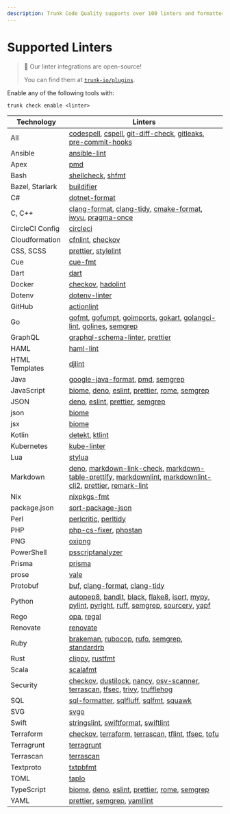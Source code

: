 ```yaml
---
description: Trunk Code Quality supports over 100 linters and formatters
---
```


# Supported Linters

> 📘 Our linter integrations are open-source!
>
> You can find them at [`trunk-io/plugins`](https://github.com/trunk-io/plugins).

Enable any of the following tools with:

```
trunk check enable <linter>
```

[//]: #
[//]: # "1. Support for Detekt is under active development; see our [docs](https://docs.trunk.io/docs/code-quality/supported-linters#detekt) for more details."
[//]: # "2. [Module inspection](https://github.com/terraform-linters/tflint/blob/master/docs/user-guide/module-inspection.md), [deep checking](https://github.com/terraform-linters/tflint-ruleset-aws/blob/master/docs/deep_checking.md), and setting variables are not currently supported."
[//]: #
[//]: # "### Linter-specific Configuration"
[//]: #
[//]: # "Some linters require a bit more modification to properly set up. View page for the particular linter for more info."

| Technology | Linters |
| ---------- | ------- |
| All | [codespell](./codespell.md), [cspell](./cspell.md), [git-diff-check](./git-diff-check.md), [gitleaks](./gitleaks.md), [pre-commit-hooks](./pre-commit-hooks.md)|
| Ansible | [ansible-lint](./ansible-lint.md)|
| Apex | [pmd](./pmd.md)|
| Bash | [shellcheck](./shellcheck.md), [shfmt](./shfmt.md)|
| Bazel, Starlark | [buildifier](./buildifier.md)|
| C# | [dotnet-format](./dotnet-format.md)|
| C, C++ | [clang-format](./clang-format.md), [clang-tidy](./clang-tidy.md), [cmake-format](./cmake-format.md), [iwyu](./iwyu.md), [pragma-once](./pragma-once.md)|
| CircleCI Config | [circleci](./circleci.md)|
| Cloudformation | [cfnlint](./cfnlint.md), [checkov](./checkov.md)|
| CSS, SCSS | [prettier](./prettier.md), [stylelint](./stylelint.md)|
| Cue | [cue-fmt](./cue-fmt.md)|
| Dart | [dart](./dart.md)|
| Docker | [checkov](./checkov.md), [hadolint](./hadolint.md)|
| Dotenv | [dotenv-linter](./dotenv-linter.md)|
| GitHub | [actionlint](./actionlint.md)|
| Go | [gofmt](./gofmt.md), [gofumpt](./gofumpt.md), [goimports](./goimports.md), [gokart](./gokart.md), [golangci-lint](./golangci-lint.md), [golines](./golines.md), [semgrep](./semgrep.md)|
| GraphQL | [graphql-schema-linter](./graphql-schema-linter.md), [prettier](./prettier.md)|
| HAML | [haml-lint](./haml-lint.md)|
| HTML Templates | [djlint](./djlint.md)|
| Java | [google-java-format](./google-java-format.md), [pmd](./pmd.md), [semgrep](./semgrep.md)|
| JavaScript | [biome](./biome.md), [deno](./deno.md), [eslint](./eslint.md), [prettier](./prettier.md), [rome](./rome.md), [semgrep](./semgrep.md)|
| JSON | [deno](./deno.md), [eslint](./eslint.md), [prettier](./prettier.md), [semgrep](./semgrep.md)|
| json | [biome](./biome.md)|
| jsx | [biome](./biome.md)|
| Kotlin | [detekt](./detekt.md), [ktlint](./ktlint.md)|
| Kubernetes | [kube-linter](./kube-linter.md)|
| Lua | [stylua](./stylua.md)|
| Markdown | [deno](./deno.md), [markdown-link-check](./markdown-link-check.md), [markdown-table-prettify](./markdown-table-prettify.md), [markdownlint](./markdownlint.md), [markdownlint-cli2](./markdownlint-cli2.md), [prettier](./prettier.md), [remark-lint](./remark-lint.md)|
| Nix | [nixpkgs-fmt](./nixpkgs-fmt.md)|
| package.json | [sort-package-json](./sort-package-json.md)|
| Perl | [perlcritic](./perlcritic.md), [perltidy](./perltidy.md)|
| PHP | [php-cs-fixer](./php-cs-fixer.md), [phpstan](./phpstan.md)|
| PNG | [oxipng](./oxipng.md)|
| PowerShell | [psscriptanalyzer](./psscriptanalyzer.md)|
| Prisma | [prisma](./prisma.md)|
| prose | [vale](./vale.md)|
| Protobuf | [buf](./buf.md), [clang-format](./clang-format.md), [clang-tidy](./clang-tidy.md)|
| Python | [autopep8](./autopep8.md), [bandit](./bandit.md), [black](./black.md), [flake8](./flake8.md), [isort](./isort.md), [mypy](./mypy.md), [pylint](./pylint.md), [pyright](./pyright.md), [ruff](./ruff.md), [semgrep](./semgrep.md), [sourcery](./sourcery.md), [yapf](./yapf.md)|
| Rego | [opa](./opa.md), [regal](./regal.md)|
| Renovate | [renovate](./renovate.md)|
| Ruby | [brakeman](./brakeman.md), [rubocop](./rubocop.md), [rufo](./rufo.md), [semgrep](./semgrep.md), [standardrb](./standardrb.md)|
| Rust | [clippy](./clippy.md), [rustfmt](./rustfmt.md)|
| Scala | [scalafmt](./scalafmt.md)|
| Security | [checkov](./checkov.md), [dustilock](./dustilock.md), [nancy](./nancy.md), [osv-scanner](./osv-scanner.md), [terrascan](./terrascan.md), [tfsec](./tfsec.md), [trivy](./trivy.md), [trufflehog](./trufflehog.md)|
| SQL | [sql-formatter](./sql-formatter.md), [sqlfluff](./sqlfluff.md), [sqlfmt](./sqlfmt.md), [squawk](./squawk.md)|
| SVG | [svgo](./svgo.md)|
| Swift | [stringslint](./stringslint.md), [swiftformat](./swiftformat.md), [swiftlint](./swiftlint.md)|
| Terraform | [checkov](./checkov.md), [terraform](./terraform.md), [terrascan](./terrascan.md), [tflint](./tflint.md), [tfsec](./tfsec.md), [tofu](./tofu.md)|
| Terragrunt | [terragrunt](./terragrunt.md)|
| Terrascan | [terrascan](./terrascan.md)|
| Textproto | [txtpbfmt](./txtpbfmt.md)|
| TOML | [taplo](./taplo.md)|
| TypeScript | [biome](./biome.md), [deno](./deno.md), [eslint](./eslint.md), [prettier](./prettier.md), [rome](./rome.md), [semgrep](./semgrep.md)|
| YAML | [prettier](./prettier.md), [semgrep](./semgrep.md), [yamllint](./yamllint.md)|
